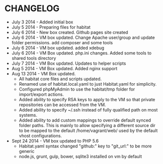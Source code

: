 CHANGELOG
=======

- July 3 2014 - Added initial box
- July 5 2014 - Preparing files for habitat
- July 6 2014 - New box created. Github pages site created
- July 6 2014 - VM box updated. Change Apache user/group and update folder permissions. add composer and some tools
- July 6 2014 - VM box updated. added xdebug
- July 6 2014 - VM Box updated. php.ini changes. Added some tools to shared tools directory
- July 7 2014 - VM Box updated. Updates to helper scripts
- Aug 5 2014  - VM Box updated. Added nginx support
- Aug 13 2014 - VM Box updated. 
	- All habitat core files and scripts updated.
	- Renamed use of habitat.local.yaml to just Habitat.yaml for simplicity.
	- Configured phpMyAdmin to use the habitat/tmp folder for import/export actions.
	- Added ability to specify RSA keys to apply to the VM so that private repositories can be accessed from the VM.
	- Added ability to specify ~/.ssh instead of fully qualified path on most systems.
    - Added ability to add custom mappings to override default synced folder paths. This is mainly to allow specifying a different source dir to be mapped to the default /home/vagrant/web/ used by the default vhost configurations.
- Sept 24 2014 - VM box updated to PHP 5.6
    - Habitat.yaml syntax changed "github:" key to "git_url:" to be more generic
    - node.js, grunt, gulp, bower, sqlite3 installed on vm by default
